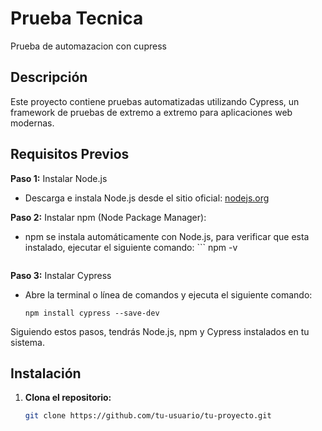 # Prueba Tecnica 

Prueba de automazacion con cupress

## Descripción

Este proyecto contiene pruebas automatizadas utilizando Cypress, un framework de pruebas de extremo a extremo para aplicaciones web modernas.

## Requisitos Previos


**Paso 1:** Instalar Node.js
   - Descarga e instala Node.js desde el sitio oficial: [nodejs.org](https://nodejs.org/)

**Paso 2:** Instalar npm (Node Package Manager):
   - npm se instala automáticamente con Node.js, para verificar que esta instalado, ejecutar el siguiente comando:  ```
    npm -v
     ```

**Paso 3:** Instalar Cypress
   - Abre la terminal o línea de comandos y ejecuta el siguiente comando:
     ```
     npm install cypress --save-dev
     ```

Siguiendo estos pasos, tendrás Node.js, npm y Cypress instalados en tu sistema.


## Instalación

1. **Clona el repositorio:**

   ```bash
   git clone https://github.com/tu-usuario/tu-proyecto.git
